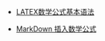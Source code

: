 - [LATEX数学公式基本语法](https://www.cnblogs.com/houkai/p/3399646.html)

- [MarkDown 插入数学公式](https://juejin.im/post/5a6721bd518825733201c4a2)